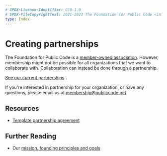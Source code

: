 ```yaml
---
# SPDX-License-Identifier: CC0-1.0
# SPDX-FileCopyrightText: 2021-2023 The Foundation for Public Code <info@publiccode.net>
type: Index
---
```


# Creating partnerships

The Foundation for Public Code is a [member-owned association](../member-relations/index.md).
However, membership might not be possible for all organizations that we want to collaborate with.
Collaboration can instead be done through a partnership.

[See our current partnerships](../../organization/partnerships.md).

If you're interested in partnership for your organization, or have any questions, please email us at <membership@publiccode.net>.

## Resources

* [Template partnership agreement](partnership-template.md)

## Further Reading

* Our [mission, founding principles and goals](../../organization/mission.md)
